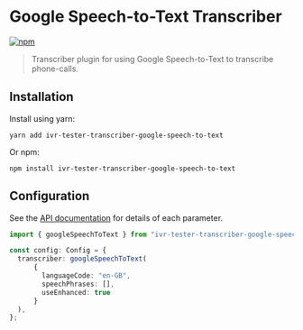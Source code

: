 # Google Speech-to-Text Transcriber

[![npm](https://img.shields.io/npm/v/ivr-tester-transcriber-google-speech-to-text)](https://www.npmjs.com/package/ivr-tester-transcriber-google-speech-to-text)

> Transcriber plugin for using Google Speech-to-Text to transcribe phone-calls.

## Installation

Install using yarn:

```shell
yarn add ivr-tester-transcriber-google-speech-to-text
```

Or npm:

```shell
npm install ivr-tester-transcriber-google-speech-to-text
```

## Configuration

See the [API documentation](./docs/api.md) for details of each parameter. 

```typescript
import { googleSpeechToText } from "ivr-tester-transcriber-google-speech-to-text";

const config: Config = {
  transcriber: googleSpeechToText(
      {
        languageCode: "en-GB",
        speechPhrases: [],
        useEnhanced: true
      }
  ),
};
```

